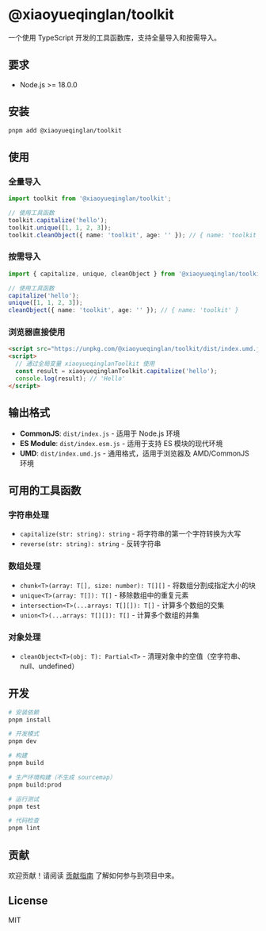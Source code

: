 # @xiaoyueqinglan/toolkit

一个使用 TypeScript 开发的工具函数库，支持全量导入和按需导入。

## 要求

- Node.js >= 18.0.0

## 安装

```bash
pnpm add @xiaoyueqinglan/toolkit
```

## 使用

### 全量导入

```typescript
import toolkit from '@xiaoyueqinglan/toolkit';

// 使用工具函数
toolkit.capitalize('hello');
toolkit.unique([1, 1, 2, 3]);
toolkit.cleanObject({ name: 'toolkit', age: '' }); // { name: 'toolkit' }
```

### 按需导入

```typescript
import { capitalize, unique, cleanObject } from '@xiaoyueqinglan/toolkit';

// 使用工具函数
capitalize('hello');
unique([1, 1, 2, 3]);
cleanObject({ name: 'toolkit', age: '' }); // { name: 'toolkit' }
```

### 浏览器直接使用

```html
<script src="https://unpkg.com/@xiaoyueqinglan/toolkit/dist/index.umd.js"></script>
<script>
  // 通过全局变量 xiaoyueqinglanToolkit 使用
  const result = xiaoyueqinglanToolkit.capitalize('hello');
  console.log(result); // 'Hello'
</script>
```

## 输出格式

- **CommonJS**: `dist/index.js` - 适用于 Node.js 环境
- **ES Module**: `dist/index.esm.js` - 适用于支持 ES 模块的现代环境
- **UMD**: `dist/index.umd.js` - 通用格式，适用于浏览器及 AMD/CommonJS 环境

## 可用的工具函数

### 字符串处理

- `capitalize(str: string): string` - 将字符串的第一个字符转换为大写
- `reverse(str: string): string` - 反转字符串

### 数组处理

- `chunk<T>(array: T[], size: number): T[][]` - 将数组分割成指定大小的块
- `unique<T>(array: T[]): T[]` - 移除数组中的重复元素
- `intersection<T>(...arrays: T[][]): T[]` - 计算多个数组的交集
- `union<T>(...arrays: T[][]): T[]` - 计算多个数组的并集

### 对象处理

- `cleanObject<T>(obj: T): Partial<T>` - 清理对象中的空值（空字符串、null、undefined）

## 开发

```bash
# 安装依赖
pnpm install

# 开发模式
pnpm dev

# 构建
pnpm build

# 生产环境构建（不生成 sourcemap）
pnpm build:prod

# 运行测试
pnpm test

# 代码检查
pnpm lint
```

## 贡献

欢迎贡献！请阅读 [贡献指南](CONTRIBUTING.md) 了解如何参与到项目中来。

## License

MIT
